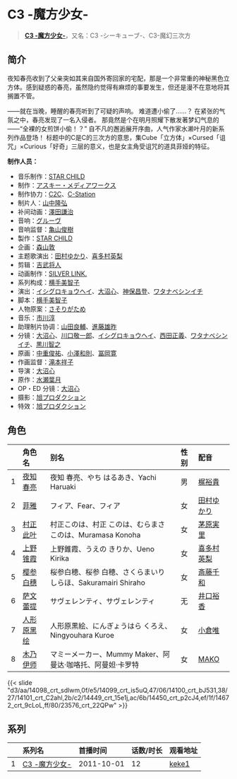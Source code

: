 # C3 -魔方少女-


> <u>**[C3 -魔方少女-](https://bgm.tv/subject/18629)**</u>，又名：C3 -シーキューブ-、C3-魔幻三次方

## 简介

夜知春亮收到了父亲突如其来自国外寄回家的宅配，那是一个非常重的神秘黑色立方体。感到疑惑的春亮，虽然隐约觉得有麻烦的事要发生，但还是漫不在意地将其搁置不管。

——就在当晚，睡醒的春亮听到了可疑的声响。
难道遭小偷了……？
在紧张的气氛之中，春亮发现了一名入侵者。
那竟然是个在明月照耀下散发著梦幻气息的——“全裸的女煎饼小偷！？”
自不凡的邂逅展开序曲，人气作家水濑叶月的新系列作品登场！
标题中的C是C的三次方的意思，集Cube「立方体」×Cursed「诅咒」×Curious「好奇」三层的意义，也是女主角受诅咒的道具菲娅的特征。

**制作人员：**
- 音乐制作：[STAR CHILD](https://bgm.tv/person/196)
- 制作：[アスキー・メディアワークス](https://bgm.tv/person/6140)
- 制作协力：[C2C](https://bgm.tv/person/12875)、[C-Station](https://bgm.tv/person/15461)
- 制片人：[山中隆弘](https://bgm.tv/person/41607)
- 补间动画：[澤田謙治](https://bgm.tv/person/29731)
- 音响：[グルーヴ](https://bgm.tv/person/23710)
- 音响监督：[亀山俊樹](https://bgm.tv/person/77)
- 製作：[STAR CHILD](https://bgm.tv/person/196)
- 企画：[森山敦](https://bgm.tv/person/1535)
- 主题歌演出：[田村ゆかり](https://bgm.tv/person/3965)、[喜多村英梨](https://bgm.tv/person/4251)
- 剪辑：[吉武将人](https://bgm.tv/person/8866)
- 动画制作：[SILVER LINK.](https://bgm.tv/person/6352)
- 系列构成：[横手美智子](https://bgm.tv/person/337)
- 演出：[イシグロキョウヘイ](https://bgm.tv/person/14365)、[大沼心](https://bgm.tv/person/2860)、[神保昌登](https://bgm.tv/person/11738)、[ワタナベシンイチ](https://bgm.tv/person/112)
- 脚本：[横手美智子](https://bgm.tv/person/337)
- 人物原案：[さそりがため](https://bgm.tv/person/7723)
- 音乐：[市川淳](https://bgm.tv/person/2983)
- 助理制片协调：[山田良輔](https://bgm.tv/person/43102)、[進藤雄昨](https://bgm.tv/person/49989)
- 分镜：[大沼心](https://bgm.tv/person/2860)、[川口敬一郎](https://bgm.tv/person/3086)、[イシグロキョウヘイ](https://bgm.tv/person/14365)、[西田正義](https://bgm.tv/person/1721)、[ワタナベシンイチ](https://bgm.tv/person/112)、[黒川智之](https://bgm.tv/person/12912)
- 原画：[中重俊祐](https://bgm.tv/person/26981)、[小澤和則](https://bgm.tv/person/21362)、[冨岡寛](https://bgm.tv/person/12227)
- 作画监督：[滝本祥子](https://bgm.tv/person/8862)
- 导演：[大沼心](https://bgm.tv/person/2860)
- 原作：[水瀬葉月](https://bgm.tv/person/7054)
- OP・ED 分镜：[大沼心](https://bgm.tv/person/2860)
- 摄影：[旭プロダクション](https://bgm.tv/person/6065)
- 特效：[旭プロダクション](https://bgm.tv/person/6065)

## 角色

|     |   角色名   |   别名  | 性别 |  配音  |
|:--- |:------  |:----      |:---  |:--   |
| 1 | [夜知春亮](https://bgm.tv/character/14098) | 夜知 春亮、やち はるあき、Yachi Haruaki | 男 | [梶裕貴](https://bgm.tv/person/5209) |
| 2 | [菲雅](https://bgm.tv/character/14099) | フィア、Fear、フィア | 女 | [田村ゆかり](https://bgm.tv/person/3965) |
| 3 | [村正此叶](https://bgm.tv/character/14100) | 村正このは、村正 このは、むらまさ このは、Muramasa Konoha | 女 | [茅原実里](https://bgm.tv/person/4421) |
| 4 | [上野锥霞](https://bgm.tv/character/14101) | 上野錐霞、うえの きりか、Ueno Kirika | 女 | [喜多村英梨](https://bgm.tv/person/4251) |
| 5 | [樱参白穗](https://bgm.tv/character/14449) | 桜参白穂、桜参 白穂、さくらまいり しらほ、Sakuramairi Shiraho | 女 | [斎藤千和](https://bgm.tv/person/4249) |
| 6 | [萨文蕾提](https://bgm.tv/character/14450) | サヴェレンティ、サヴェレンティ | 无 | [井口裕香](https://bgm.tv/person/4851) |
| 7 | [人形原黑绘](https://bgm.tv/character/14672) | 人形原黒絵、にんぎょうはら くろえ、Ningyouhara Kuroe | 女 | [小倉唯](https://bgm.tv/person/6447) |
| 8 | [木乃伊师](https://bgm.tv/character/23576) | マミーメーカー、Mummy Maker、阿曼达·咖咯托、阿曼妲·卡罗特 | 女 | [MAKO](https://bgm.tv/person/6768) |

{{< slide "d3/aa/14098_crt_sdlwm,0f/e5/14099_crt_is5uQ,47/06/14100_crt_bJ531,38/27/14101_crt_C2ahl,2b/c2/14449_crt_15e1j,ac/6b/14450_crt_p2cJ4,ef/1f/14672_crt_9cLoL,ff/80/23576_crt_22QPw" >}}

## 系列

|     | 系列名       | 首播时间       | 话数/时长 | 观看地址                                                    |
| :-- | :-------- | :--------- | :---- | :------------------------------------------------------ |
| 1   |[C3 -魔方少女-](https://bgm.tv/subject/18629)| 2011-10-01 | 12    | [keke1](https://www.keke1.app/play/24391-4-193103.html) |



